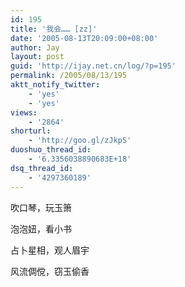```yaml
---
id: 195
title: '我会…… [zz]'
date: '2005-08-13T20:09:00+08:00'
author: Jay
layout: post
guid: 'http://ijay.net.cn/log/?p=195'
permalink: /2005/08/13/195
aktt_notify_twitter:
    - 'yes'
    - 'yes'
views:
    - '2864'
shorturl:
    - 'http://goo.gl/zJkpS'
duoshuo_thread_id:
    - '6.3356038890683E+18'
dsq_thread_id:
    - '4297360189'
---
```


吹口琴，玩玉箫

泡泡妞，看小书

占卜星相，观人眉宇

风流倜傥，窃玉偷香